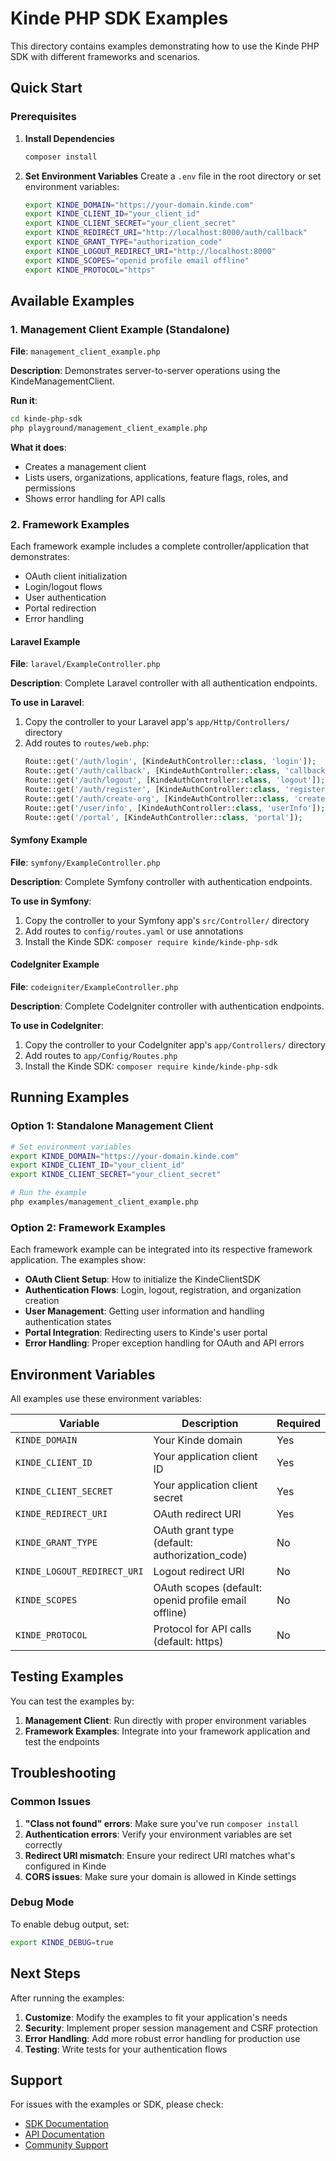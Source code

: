 # Kinde PHP SDK Examples

This directory contains examples demonstrating how to use the Kinde PHP SDK with different frameworks and scenarios.

## Quick Start

### Prerequisites

1. **Install Dependencies**
   ```bash
   composer install
   ```

2. **Set Environment Variables**
   Create a `.env` file in the root directory or set environment variables:
   ```bash
   export KINDE_DOMAIN="https://your-domain.kinde.com"
   export KINDE_CLIENT_ID="your_client_id"
   export KINDE_CLIENT_SECRET="your_client_secret"
   export KINDE_REDIRECT_URI="http://localhost:8000/auth/callback"
   export KINDE_GRANT_TYPE="authorization_code"
   export KINDE_LOGOUT_REDIRECT_URI="http://localhost:8000"
   export KINDE_SCOPES="openid profile email offline"
   export KINDE_PROTOCOL="https"
   ```

## Available Examples

### 1. Management Client Example (Standalone)

**File**: `management_client_example.php`

**Description**: Demonstrates server-to-server operations using the KindeManagementClient.

**Run it**:
```bash
cd kinde-php-sdk
php playground/management_client_example.php
```

**What it does**:
- Creates a management client
- Lists users, organizations, applications, feature flags, roles, and permissions
- Shows error handling for API calls

### 2. Framework Examples

Each framework example includes a complete controller/application that demonstrates:
- OAuth client initialization
- Login/logout flows
- User authentication
- Portal redirection
- Error handling

#### Laravel Example

**File**: `laravel/ExampleController.php`

**Description**: Complete Laravel controller with all authentication endpoints.

**To use in Laravel**:
1. Copy the controller to your Laravel app's `app/Http/Controllers/` directory
2. Add routes to `routes/web.php`:
   ```php
   Route::get('/auth/login', [KindeAuthController::class, 'login']);
   Route::get('/auth/callback', [KindeAuthController::class, 'callback']);
   Route::get('/auth/logout', [KindeAuthController::class, 'logout']);
   Route::get('/auth/register', [KindeAuthController::class, 'register']);
   Route::get('/auth/create-org', [KindeAuthController::class, 'createOrg']);
   Route::get('/user/info', [KindeAuthController::class, 'userInfo']);
   Route::get('/portal', [KindeAuthController::class, 'portal']);
   ```

#### Symfony Example

**File**: `symfony/ExampleController.php`

**Description**: Complete Symfony controller with authentication endpoints.

**To use in Symfony**:
1. Copy the controller to your Symfony app's `src/Controller/` directory
2. Add routes to `config/routes.yaml` or use annotations
3. Install the Kinde SDK: `composer require kinde/kinde-php-sdk`

#### CodeIgniter Example

**File**: `codeigniter/ExampleController.php`

**Description**: Complete CodeIgniter controller with authentication endpoints.

**To use in CodeIgniter**:
1. Copy the controller to your CodeIgniter app's `app/Controllers/` directory
2. Add routes to `app/Config/Routes.php`
3. Install the Kinde SDK: `composer require kinde/kinde-php-sdk`

## Running Examples

### Option 1: Standalone Management Client

```bash
# Set environment variables
export KINDE_DOMAIN="https://your-domain.kinde.com"
export KINDE_CLIENT_ID="your_client_id"
export KINDE_CLIENT_SECRET="your_client_secret"

# Run the example
php examples/management_client_example.php
```

### Option 2: Framework Examples

Each framework example can be integrated into its respective framework application. The examples show:

- **OAuth Client Setup**: How to initialize the KindeClientSDK
- **Authentication Flows**: Login, logout, registration, and organization creation
- **User Management**: Getting user information and handling authentication states
- **Portal Integration**: Redirecting users to Kinde's user portal
- **Error Handling**: Proper exception handling for OAuth and API errors

## Environment Variables

All examples use these environment variables:

| Variable | Description | Required |
|----------|-------------|----------|
| `KINDE_DOMAIN` | Your Kinde domain | Yes |
| `KINDE_CLIENT_ID` | Your application client ID | Yes |
| `KINDE_CLIENT_SECRET` | Your application client secret | Yes |
| `KINDE_REDIRECT_URI` | OAuth redirect URI | Yes |
| `KINDE_GRANT_TYPE` | OAuth grant type (default: authorization_code) | No |
| `KINDE_LOGOUT_REDIRECT_URI` | Logout redirect URI | No |
| `KINDE_SCOPES` | OAuth scopes (default: openid profile email offline) | No |
| `KINDE_PROTOCOL` | Protocol for API calls (default: https) | No |

## Testing Examples

You can test the examples by:

1. **Management Client**: Run directly with proper environment variables
2. **Framework Examples**: Integrate into your framework application and test the endpoints

## Troubleshooting

### Common Issues

1. **"Class not found" errors**: Make sure you've run `composer install`
2. **Authentication errors**: Verify your environment variables are set correctly
3. **Redirect URI mismatch**: Ensure your redirect URI matches what's configured in Kinde
4. **CORS issues**: Make sure your domain is allowed in Kinde settings

### Debug Mode

To enable debug output, set:
```bash
export KINDE_DEBUG=true
```

## Next Steps

After running the examples:

1. **Customize**: Modify the examples to fit your application's needs
2. **Security**: Implement proper session management and CSRF protection
3. **Error Handling**: Add more robust error handling for production use
4. **Testing**: Write tests for your authentication flows

## Support

For issues with the examples or SDK, please check:
- [SDK Documentation](../README.md)
- [API Documentation](https://kinde.com/docs/api/)
- [Community Support](https://kinde.com/support/) 